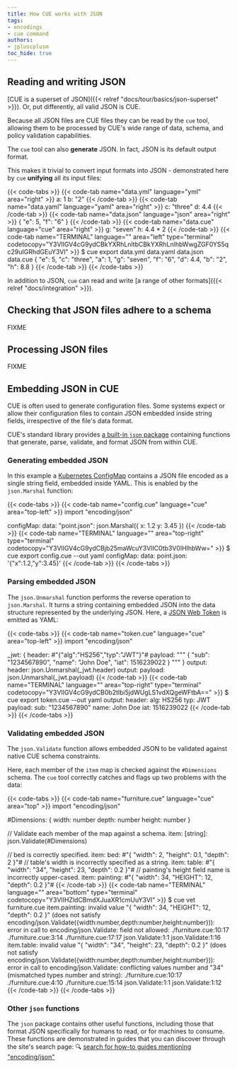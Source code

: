 ```yaml
---
title: How CUE works with JSON
tags:
- encodings
- cue command
authors:
- jpluscplusm
toc_hide: true
---
```


## Reading and writing JSON

[CUE is a superset of JSON]({{< relref "docs/tour/basics/json-superset" >}}).
Or, put differently, all valid JSON is CUE.

Because all JSON files are CUE files they can be read by the `cue` tool,
allowing them to be processed by CUE's wide range of data, schema, and policy
validation capabilities.
<!-- TODO: add links for capabilities -->

The `cue` tool can also **generate** JSON. In fact, JSON is its default output
format.

This makes it trivial to convert input formats into JSON - demonstrated here by
`cue` **unifying** all its input files:
<!-- TODO: add link to unification concept guide -->

{{< code-tabs >}}
{{< code-tab name="data.yml" language="yml" area="right" >}}
a: 1
b: "2"
{{< /code-tab >}}
{{< code-tab name="data.yaml" language="yaml" area="right" >}}
c: "three"
d: 4.4
{{< /code-tab >}}
{{< code-tab name="data.json" language="json" area="right" >}}
{
    "e": 5,
    "f": "6"
}
{{< /code-tab >}}
{{< code-tab name="data.cue" language="cue" area="right" >}}
g: "seven"
h: 4.4 * 2
{{< /code-tab >}}
{{< code-tab name="TERMINAL" language="" area="left" type="terminal" codetocopy="Y3VlIGV4cG9ydCBkYXRhLnltbCBkYXRhLnlhbWwgZGF0YS5qc29uIGRhdGEuY3Vl" >}}
$ cue export data.yml data.yaml data.json data.cue
{
    "e": 5,
    "c": "three",
    "a": 1,
    "g": "seven",
    "f": "6",
    "d": 4.4,
    "b": "2",
    "h": 8.8
}
{{< /code-tab >}}
{{< /code-tabs >}}

In addition to JSON, `cue` can read and write
[a range of other formats]({{< relref "docs/integration" >}}).

## Checking that JSON files adhere to a schema

FIXME <!-- `cue vet file.cue file-{a,b,c}.json -d #Schema` -->

## Processing JSON files

FIXME <!-- "process" 3x JSON files into some output form. Emit some summary
info, not just their translated contents, so the example stays small. Count
words in a string field that's present in each file? -->

## Embedding JSON in CUE

CUE is often used to generate configuration files. Some systems expect or allow
their configuration files to contain JSON embedded inside string fields,
irrespective of the file's data format.

CUE's standard library provides
[a built-in `json` package](https://pkg.go.dev/cuelang.org/go/pkg/encoding/json)
containing functions that generate, parse, validate, and format JSON from
within CUE.

### Generating embedded JSON

In this example a
[Kubernetes ConfigMap](https://kubernetes.io/docs/concepts/configuration/configmap/)
contains a JSON file encoded as a single string field, embedded inside YAML.
This is enabled by the `json.Marshal` function:

{{< code-tabs >}}
{{< code-tab name="config.cue" language="cue" area="top-left" >}}
import "encoding/json"

configMap: data: "point.json": json.Marshal({
	x: 1.2
	y: 3.45
})
{{< /code-tab >}}
{{< code-tab name="TERMINAL" language="" area="top-right" type="terminal" codetocopy="Y3VlIGV4cG9ydCBjb25maWcuY3VlIC0tb3V0IHlhbWw=" >}}
$ cue export config.cue --out yaml
configMap:
  data:
    point.json: '{"x":1.2,"y":3.45}'
{{< /code-tab >}}
{{< /code-tabs >}}

### Parsing embedded JSON

The `json.Unmarshal` function performs the reverse operation to `json.Marshal`.
It turns a string containing embedded JSON into the data structure represented
by the underlying JSON. Here, a
[JSON Web Token](https://en.wikipedia.org/wiki/JSON_Web_Token) is emitted as
YAML:

{{< code-tabs >}}
{{< code-tab name="token.cue" language="cue" area="top-left" >}}
import "encoding/json"

_jwt: {
	header: #"{"alg":"HS256","typ":"JWT"}"#
	payload: """
		{
		  "sub": "1234567890",
		  "name": "John Doe",
		  "iat": 1516239022
		}
		"""
}
output: header:  json.Unmarshal(_jwt.header)
output: payload: json.Unmarshal(_jwt.payload)
{{< /code-tab >}}
{{< code-tab name="TERMINAL" language="" area="top-right" type="terminal" codetocopy="Y3VlIGV4cG9ydCB0b2tlbi5jdWUgLS1vdXQgeWFtbA==" >}}
$ cue export token.cue --out yaml
output:
  header:
    alg: HS256
    typ: JWT
  payload:
    sub: "1234567890"
    name: John Doe
    iat: 1516239022
{{< /code-tab >}}
{{< /code-tabs >}}

### Validating embedded JSON

The `json.Validate` function allows embedded JSON to be validated against
native CUE schema constraints.

Here, each member of the `item` map is checked against the `#Dimensions`
schema. The `cue` tool correctly catches and flags up two problems with the
data:

{{< code-tabs >}}
{{< code-tab name="furniture.cue" language="cue" area="top" >}}
import "encoding/json"

#Dimensions: {
	width:  number
	depth:  number
	height: number
}

// Validate each member of the map against a schema.
item: [string]: json.Validate(#Dimensions)

// bed is correctly specified.
item: bed: #"{ "width": 2, "height": 0.1, "depth": 2 }"#
// table's width is incorrectly specified as a string.
item: table: #"{ "width": "34", "height": 23, "depth": 0.2 }"#
// painting's height field name is incorrectly upper-cased.
item: painting: #"{ "width": 34, "HEIGHT": 12, "depth": 0.2 }"#
{{< /code-tab >}}
{{< code-tab name="TERMINAL" language="" area="bottom" type="terminal" codetocopy="Y3VlIHZldCBmdXJuaXR1cmUuY3Vl" >}}
$ cue vet furniture.cue
item.painting: invalid value "{ \"width\": 34, \"HEIGHT\": 12, \"depth\": 0.2 }" (does not satisfy encoding/json.Validate({width:number,depth:number,height:number})): error in call to encoding/json.Validate: field not allowed:
    ./furniture.cue:10:17
    ./furniture.cue:3:14
    ./furniture.cue:17:17
    json.Validate:1:1
    json.Validate:1:16
item.table: invalid value "{ \"width\": \"34\", \"height\": 23, \"depth\": 0.2 }" (does not satisfy encoding/json.Validate({width:number,depth:number,height:number})): error in call to encoding/json.Validate: conflicting values number and "34" (mismatched types number and string):
    ./furniture.cue:10:17
    ./furniture.cue:4:10
    ./furniture.cue:15:14
    json.Validate:1:1
    json.Validate:1:12
{{< /code-tab >}}
{{< /code-tabs >}}

### Other `json` functions

The `json` package contains other useful functions, including those that format
JSON specifically for humans to read, or for machines to consume. These
functions are demonstrated in guides that you can discover through the site's
search page:
&#x1F50D;&nbsp;[search for how-to guides mentioning "encoding/json"](/search/?q="encoding/json"%20contentType:"How-to%20Guides")
